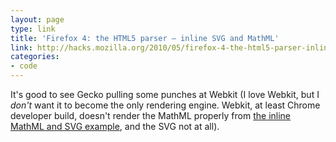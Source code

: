 ```yaml
---
layout: page
type: link
title: 'Firefox 4: the HTML5 parser – inline SVG and MathML'
link: http://hacks.mozilla.org/2010/05/firefox-4-the-html5-parser-inline-svg-speed-and-more/ 
categories: 
- code
---
```

It's good to see Gecko pulling some punches at Webkit (I love Webkit, but I _don't_ want it to become the only rendering engine. Webkit, at least Chrome developer build, doesn't render the MathML properly from [the inline MathML and SVG example](http://hsivonen.iki.fi/test/moz/html5-hacks-demo.html), and the SVG not at all).
